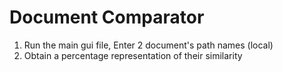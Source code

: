 # Document Comparator

1. Run the main gui file, Enter 2 document's path names (local)
2. Obtain a percentage representation of their similarity
